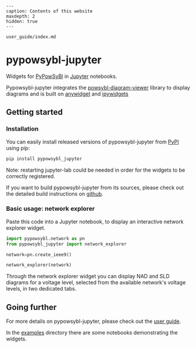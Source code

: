 ```{toctree}
---
caption: Contents of this website
maxdepth: 2
hidden: true
---

user_guide/index.md
```

# pypowsybl-jupyter
Widgets for [PyPowSyBl](https://github.com/powsybl/pypowsybl) in [Jupyter](https://jupyter.org) notebooks. 

Pypowsybl-jupyter integrates the [powsybl-diagram-viewer](https://github.com/powsybl/powsybl-diagram-viewer) library to display diagrams and is built on [anywidget](https://github.com/manzt/anywidget/) and [ipywidgets](https://ipywidgets.readthedocs.io/en/stable/index.html)

## Getting started

### Installation

You can easily install released versions of pypowsybl-jupyter from
[PyPI](https://pypi.org/project/pypowsybl-jupyter/) using pip:


```bash
pip install pypowsybl_jupyter
```

Note: restarting jupyter-lab could be needed in order for the widgets to be correctly registered.

If you want to build pypowsybl-jupyter from its sources, please check out the detailed build instructions on [github](https://github.com/powsybl/pypowsybl-jupyter).

### Basic usage: network explorer

Paste this code into a Jupyter notebook, to display an interactive network explorer widget. 

```python
import pypowsybl.network as pn
from pypowsybl_jupyter import network_explorer

network=pn.create_ieee9()

network_explorer(network)
```

Through the network explorer widget you can display NAD and SLD diagrams for a voltage level, selected from the available network's voltage levels, in two dedicated tabs.


## Going further

For more details on pypowsybl-jupyter, please check out the [user guide](user_guide/index.md).

In the [examples](https://github.com/powsybl/pypowsybl-jupyter/tree/main/examples) directory there are some notebooks demonstrating the widgets.
